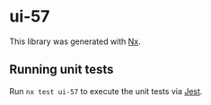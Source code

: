 # ui-57

This library was generated with [Nx](https://nx.dev).

## Running unit tests

Run `nx test ui-57` to execute the unit tests via [Jest](https://jestjs.io).

